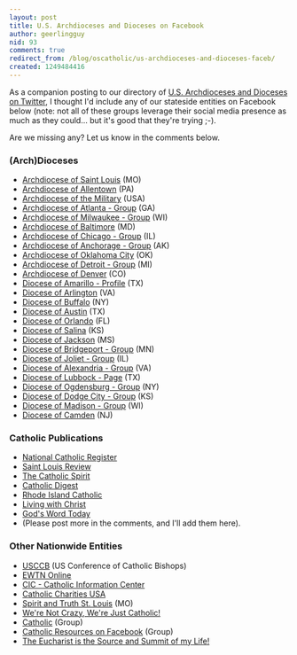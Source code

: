 ```yaml
---
layout: post
title: U.S. Archdioceses and Dioceses on Facebook
author: geerlingguy
nid: 93
comments: true
redirect_from: /blog/oscatholic/us-archdioceses-and-dioceses-faceb/
created: 1249484416
---
```

<p>As a companion posting to our directory of <a href="/blog/geerlingguy/us-archdioceses-and-dioceses-twitter">U.S. Archdioceses and Dioceses on Twitter</a>, I thought I'd include any of our stateside entities on Facebook below (note: not all of these groups leverage their social media presence as much as they could... but it's good that they're trying ;-).</p>
<p>Are we missing any? Let us know in the comments below.</p>
<h3>(Arch)Dioceses</h3>
<ul>
<li><a href="http://www.facebook.com/archstl">Archdiocese of Saint Louis</a> (MO)</li>
<li><a href="http://www.facebook.com/allentown.diocese#!/pages/Allentown-PA/Diocese-of-Allentown/109206489123636">Archdiocese of Allentown</a> (PA)</li>
<li><a href="http://www.facebook.com/pages/Washington-DC/Archdiocese-for-the-Military-Services-USA/104449474470">Archdiocese of the Military</a> (USA)</li>
<li><a href="http://www.facebook.com/group.php?gid=60601519391">Archdiocese of Atlanta - Group</a> (GA)</li>
<li><a href="http://www.facebook.com/group.php?gid=69093160909">Archdiocese of Milwaukee - Group</a> (WI)</li>
<li><a href="http://www.facebook.com/pages/Baltimore-MD/Archdiocese-of-Baltimore/107704176960">Archdiocese of Baltimore</a> (MD)</li>
<li><a href="http://www.facebook.com/group.php?gid=20702160504">Archdiocese of Chicago - Group</a>&nbsp;(IL)</li>
<li><a href="http://www.facebook.com/group.php?gid=66498805852">Archdiocese of Anchorage - Group</a> (AK)</li>
<li><a href="http://www.facebook.com/pages/Oklahoma-City-OK/Archdiocese-of-Oklahoma/109139532871">Archdiocese of Oklahoma City</a> (OK)</li>
<li><a href="http://www.facebook.com/group.php?gid=60565650154">Archdiocese of Detroit - Group</a> (MI)</li>
<li><a href="http://www.facebook.com/pages/Denver-CO/Catholic-Archdiocese-of-Denver/70126559720">Archdiocese of Denver</a> (CO)</li>
<li><a href="http://www.facebook.com/amarillocatholic">Diocese of Amarillo - Profile</a> (TX)</li>
<li><a href="http://www.facebook.com/arlingtondiocese">Diocese of Arlington</a> (VA)</li>
<li><a href="http://www.facebook.com/pages/Diocese-of-Buffalo/34630789970">Diocese of Buffalo</a> (NY)</li>
<li><a href="http://www.facebook.com/pages/Austin-TX/Diocese-of-Austin/115655994617">Diocese of Austin</a> (TX)</li>
<li><a href="http://www.facebook.com/pages/Orlando/Diocese-of-Orlando/216956945061">Diocese of Orlando</a> (FL)</li><li><a href="http://www.facebook.com/SalinaDiocese">Diocese of Salina</a> (KS)</li>
<li><a href="http://www.facebook.com/pages/Roman-Catholic-Diocese-of-Jackson/95981452195">Diocese of Jackson</a> (MS)</li>
<li><a href="http://www.facebook.com/group.php?gid=60177877029">Diocese of Bridgeport - Group</a> (MN)</li>
<li><a href="http://www.facebook.com/group.php?gid=6438777353">Diocese of Joliet - Group</a> (IL)</li>
<li><a href="http://www.facebook.com/group.php?gid=5365473622">Diocese of Alexandria - Group</a> (VA)</li>
<li><a href="http://www.facebook.com/pages/Lubbock-TX/Roman-Catholic-Diocese-of-Lubbock/70122516418">Diocese of Lubbock - Page</a> (TX)</li>
<li><a href="http://www.facebook.com/group.php?gid=95114804961">Diocese of Ogdensburg - Group</a> (NY)</li>
<li><a href="http://www.facebook.com/group.php?gid=2419403127">Diocese of Dodge City - Group</a>&nbsp;(KS)</li>
<li><a href="http://www.facebook.com/group.php?gid=55436227332">Diocese of Madison - Group</a> (WI)</li>
<li><a href="http://www.facebook.com/pages/Camden-NJ/Diocese-of-Camden/121201119907">Diocese of Camden</a> (NJ)</li>
</ul>

<!--break-->

<h3>Catholic Publications</h3>
<ul>
<li><a href="http://www.facebook.com/home.php#!/pages/National-Catholic-Register/64182915497">National Catholic Register</a></li>
<li><a href="http://www.facebook.com/stlouisreview">Saint Louis Review</a></li>
<li><a href="http://facebook.com/TheCatholicSpirit">The Catholic Spirit</a></li>
<li><a href="http://www.facebook.com/pages/Catholic-Digest/9217530804">Catholic Digest</a></li>
<li><a href="http://www.facebook.com/pages/The-Rhode-Island-Catholic/101121236853">Rhode Island Catholic</a></li>
<li><a href="http://www.facebook.com/pages/Living-with-Christ/92346729156">Living with Christ</a></li>
<li><a href="http://www.facebook.com/pages/Gods-Word-Today/113473689467">God's Word Today</a></li>
<li>(Please post more in the comments, and I'll add them here).</li>
</ul>
<h3>Other Nationwide Entities</h3>
<ul>
<li><a href="http://www.facebook.com/pages/Washington-DC/United-States-Conference-of-Catholic-Bishops/105735397284?ref=mf">USCCB</a> (US Conference of Catholic Bishops)</li>
<li><a href="http://www.facebook.com/ewtnonline">EWTN Online</a></li>
<li><a href="http://www.facebook.com/pages/Washington-DC/Catholic-Information-Center/6663107219">CIC - Catholic Information Center</a></li>
<li><a href="http://www.facebook.com/pages/Alexandria-VA/Catholic-Charities-USA/104393350588">Catholic Charities USA</a></li>
<li><a href="http://www.facebook.com/pages/Saint-Louis-MO/Spirit-and-Truth-St-Louis/81478528610">Spirit and Truth St. Louis</a> (MO)</li>
<li><a href="http://www.facebook.com/group.php?gid=2212794397">We're Not Crazy, We're Just Catholic!</a></li>
<li><a href="http://www.facebook.com/group.php?gid=2204585860">Catholic</a> (Group)</li>
<li><a href="http://www.facebook.com/group.php?gid=2222624914">Catholic Resources on Facebook</a> (Group)</li>
<li><a href="http://www.facebook.com/group.php?gid=2208022978">The Eucharist is the Source and Summit of my Life!</a></li>
</ul>
